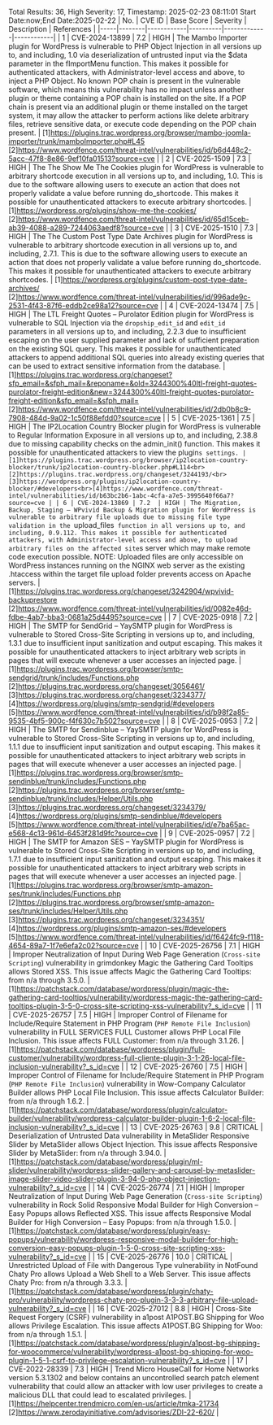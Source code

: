 Total Results: 36, High Severity: 17, Timestamp: 2025-02-23 08:11:01
Start Date:now;End Date:2025-02-22
| No. | CVE ID | Base Score | Severity | Description | References |
|-----|--------|------------|----------|-------------|------------|
| 1 | CVE-2024-13899 | 7.2  | HIGH | The Mambo Importer plugin for WordPress is vulnerable to PHP Object Injection in all versions up to, and including, 1.0 via deserialization of untrusted input via the $data parameter in the fImportMenu function. This makes it possible for authenticated attackers, with Administrator-level access and above, to inject a PHP Object. No known POP chain is present in the vulnerable software, which means this vulnerability has no impact unless another plugin or theme containing a POP chain is installed on the site. If a POP chain is present via an additional plugin or theme installed on the target system, it may allow the attacker to perform actions like delete arbitrary files, retrieve sensitive data, or execute code depending on the POP chain present. | [1]https://plugins.trac.wordpress.org/browser/mambo-joomla-importer/trunk/mamboImporter.php#L45<br>[2]https://www.wordfence.com/threat-intel/vulnerabilities/id/b6d448c2-5acc-47f8-8e86-9ef10fa01513?source=cve |
| 2 | CVE-2025-1509 | 7.3  | HIGH | The The Show Me The Cookies plugin for WordPress is vulnerable to arbitrary shortcode execution in all versions up to, and including, 1.0. This is due to the software allowing users to execute an action that does not properly validate a value before running do_shortcode. This makes it possible for unauthenticated attackers to execute arbitrary shortcodes. | [1]https://wordpress.org/plugins/show-me-the-cookies/<br>[2]https://www.wordfence.com/threat-intel/vulnerabilities/id/65d15ceb-ab39-4088-a289-7244063aedf8?source=cve |
| 3 | CVE-2025-1510 | 7.3  | HIGH | The The Custom Post Type Date Archives plugin for WordPress is vulnerable to arbitrary shortcode execution in all versions up to, and including, 2.7.1. This is due to the software allowing users to execute an action that does not properly validate a value before running do_shortcode. This makes it possible for unauthenticated attackers to execute arbitrary shortcodes. | [1]https://wordpress.org/plugins/custom-post-type-date-archives/<br>[2]https://www.wordfence.com/threat-intel/vulnerabilities/id/996ade9c-2531-4f43-87f6-eddb2ce98a12?source=cve |
| 4 | CVE-2024-13474 | 7.5  | HIGH | The LTL Freight Quotes – Purolator Edition plugin for WordPress is vulnerable to SQL Injection via the `dropship_edit_id` and `edit_id` parameters in all versions up to, and including, 2.2.3 due to insufficient escaping on the user supplied parameter and lack of sufficient preparation on the existing SQL query.  This makes it possible for unauthenticated attackers to append additional SQL queries into already existing queries that can be used to extract sensitive information from the database. | [1]https://plugins.trac.wordpress.org/changeset?sfp_email=&sfph_mail=&reponame=&old=3244300%40ltl-freight-quotes-purolator-freight-edition&new=3244300%40ltl-freight-quotes-purolator-freight-edition&sfp_email=&sfph_mail=<br>[2]https://www.wordfence.com/threat-intel/vulnerabilities/id/2db0b8c9-7908-484d-9a02-1c50f88efdd0?source=cve |
| 5 | CVE-2025-1361 | 7.5  | HIGH | The IP2Location Country Blocker plugin for WordPress is vulnerable to Regular Information Exposure in all versions up to, and including, 2.38.8 due to missing capability checks on the admin_init() function. This makes it possible for unauthenticated attackers to view the plugin`s settings. | [1]https://plugins.trac.wordpress.org/browser/ip2location-country-blocker/trunk/ip2location-country-blocker.php#L114<br>[2]https://plugins.trac.wordpress.org/changeset/3244193/<br>[3]https://wordpress.org/plugins/ip2location-country-blocker/#developers<br>[4]https://www.wordfence.com/threat-intel/vulnerabilities/id/b63bc2b6-1abc-4cfa-a7e5-3995640f66a7?source=cve |
| 6 | CVE-2024-13869 | 7.2  | HIGH | The Migration, Backup, Staging – WPvivid Backup & Migration plugin for WordPress is vulnerable to arbitrary file uploads due to missing file type validation in the `upload_files` function in all versions up to, and including, 0.9.112. This makes it possible for authenticated attackers, with Administrator-level access and above, to upload arbitrary files on the affected site`s server which may make remote code execution possible. NOTE: Uploaded files are only accessible on WordPress instances running on the NGINX web server as the existing .htaccess within the target file upload folder prevents access on Apache servers. | [1]https://plugins.trac.wordpress.org/changeset/3242904/wpvivid-backuprestore<br>[2]https://www.wordfence.com/threat-intel/vulnerabilities/id/0082e46d-fdbe-4ab7-bba3-0681a25d4495?source=cve |
| 7 | CVE-2025-0918 | 7.2  | HIGH | The SMTP for SendGrid – YaySMTP plugin for WordPress is vulnerable to Stored Cross-Site Scripting in versions up to, and including, 1.3.1 due to insufficient input sanitization and output escaping. This makes it possible for unauthenticated attackers to inject arbitrary web scripts in pages that will execute whenever a user accesses an injected page. | [1]https://plugins.trac.wordpress.org/browser/smtp-sendgrid/trunk/includes/Functions.php<br>[2]https://plugins.trac.wordpress.org/changeset/3056461/<br>[3]https://plugins.trac.wordpress.org/changeset/3234377/<br>[4]https://wordpress.org/plugins/smtp-sendgrid/#developers<br>[5]https://www.wordfence.com/threat-intel/vulnerabilities/id/b98f2a85-9535-4bf5-900c-f4f630c7b502?source=cve |
| 8 | CVE-2025-0953 | 7.2  | HIGH | The SMTP for Sendinblue – YaySMTP plugin for WordPress is vulnerable to Stored Cross-Site Scripting in versions up to, and including, 1.1.1 due to insufficient input sanitization and output escaping. This makes it possible for unauthenticated attackers to inject arbitrary web scripts in pages that will execute whenever a user accesses an injected page. | [1]https://plugins.trac.wordpress.org/browser/smtp-sendinblue/trunk/includes/Functions.php<br>[2]https://plugins.trac.wordpress.org/browser/smtp-sendinblue/trunk/includes/Helper/Utils.php<br>[3]https://plugins.trac.wordpress.org/changeset/3234379/<br>[4]https://wordpress.org/plugins/smtp-sendinblue/#developers<br>[5]https://www.wordfence.com/threat-intel/vulnerabilities/id/e7ba65ac-e568-4c13-961d-6453f281d9fc?source=cve |
| 9 | CVE-2025-0957 | 7.2  | HIGH | The SMTP for Amazon SES – YaySMTP plugin for WordPress is vulnerable to Stored Cross-Site Scripting in versions up to, and including, 1.7.1 due to insufficient input sanitization and output escaping. This makes it possible for unauthenticated attackers to inject arbitrary web scripts in pages that will execute whenever a user accesses an injected page. | [1]https://plugins.trac.wordpress.org/browser/smtp-amazon-ses/trunk/includes/Functions.php<br>[2]https://plugins.trac.wordpress.org/browser/smtp-amazon-ses/trunk/includes/Helper/Utils.php<br>[3]https://plugins.trac.wordpress.org/changeset/3234351/<br>[4]https://wordpress.org/plugins/smtp-amazon-ses/#developers<br>[5]https://www.wordfence.com/threat-intel/vulnerabilities/id/f6424fc9-f118-4654-89a7-1f7e6efa2c02?source=cve |
| 10 | CVE-2025-26756 | 7.1  | HIGH | Improper Neutralization of Input During Web Page Generation (`Cross-site Scripting`) vulnerability in grimdonkey Magic the Gathering Card Tooltips allows Stored XSS. This issue affects Magic the Gathering Card Tooltips: from n/a through 3.5.0. | [1]https://patchstack.com/database/wordpress/plugin/magic-the-gathering-card-tooltips/vulnerability/wordpress-magic-the-gathering-card-tooltips-plugin-3-5-0-cross-site-scripting-xss-vulnerability?_s_id=cve |
| 11 | CVE-2025-26757 | 7.5  | HIGH | Improper Control of Filename for Include/Require Statement in PHP Program (`PHP Remote File Inclusion`) vulnerability in FULL SERVICES FULL Customer allows PHP Local File Inclusion. This issue affects FULL Customer: from n/a through 3.1.26. | [1]https://patchstack.com/database/wordpress/plugin/full-customer/vulnerability/wordpress-full-cliente-plugin-3-1-26-local-file-inclusion-vulnerability?_s_id=cve |
| 12 | CVE-2025-26760 | 7.5  | HIGH | Improper Control of Filename for Include/Require Statement in PHP Program (`PHP Remote File Inclusion`) vulnerability in Wow-Company Calculator Builder allows PHP Local File Inclusion. This issue affects Calculator Builder: from n/a through 1.6.2. | [1]https://patchstack.com/database/wordpress/plugin/calculator-builder/vulnerability/wordpress-calculator-builder-plugin-1-6-2-local-file-inclusion-vulnerability?_s_id=cve |
| 13 | CVE-2025-26763 | 9.8  | CRITICAL | Deserialization of Untrusted Data vulnerability in MetaSlider Responsive Slider by MetaSlider allows Object Injection. This issue affects Responsive Slider by MetaSlider: from n/a through 3.94.0. | [1]https://patchstack.com/database/wordpress/plugin/ml-slider/vulnerability/wordpress-slider-gallery-and-carousel-by-metaslider-image-slider-video-slider-plugin-3-94-0-php-object-injection-vulnerability?_s_id=cve |
| 14 | CVE-2025-26774 | 7.1  | HIGH | Improper Neutralization of Input During Web Page Generation (`Cross-site Scripting`) vulnerability in Rock Solid Responsive Modal Builder for High Conversion – Easy Popups allows Reflected XSS. This issue affects Responsive Modal Builder for High Conversion – Easy Popups: from n/a through 1.5.0. | [1]https://patchstack.com/database/wordpress/plugin/easy-popups/vulnerability/wordpress-responsive-modal-builder-for-high-conversion-easy-popups-plugin-1-5-0-cross-site-scripting-xss-vulnerability?_s_id=cve |
| 15 | CVE-2025-26776 | 10.0  | CRITICAL | Unrestricted Upload of File with Dangerous Type vulnerability in NotFound Chaty Pro allows Upload a Web Shell to a Web Server. This issue affects Chaty Pro: from n/a through 3.3.3. | [1]https://patchstack.com/database/wordpress/plugin/chaty-pro/vulnerability/wordpress-chaty-pro-plugin-3-3-3-arbitrary-file-upload-vulnerability?_s_id=cve |
| 16 | CVE-2025-27012 | 8.8  | HIGH | Cross-Site Request Forgery (CSRF) vulnerability in a1post A1POST.BG Shipping for Woo allows Privilege Escalation. This issue affects A1POST.BG Shipping for Woo: from n/a through 1.5.1. | [1]https://patchstack.com/database/wordpress/plugin/a1post-bg-shipping-for-woocommerce/vulnerability/wordpress-a1post-bg-shipping-for-woo-plugin-1-5-1-csrf-to-privilege-escalation-vulnerability?_s_id=cve |
| 17 | CVE-2022-28339 | 7.3  | HIGH | Trend Micro HouseCall for Home Networks version 5.3.1302 and below contains an uncontrolled search patch element vulnerability that could allow an attacker with low user privileges to create a malicious DLL that could lead to escalated privileges. | [1]https://helpcenter.trendmicro.com/en-us/article/tmka-21734<br>[2]https://www.zerodayinitiative.com/advisories/ZDI-22-620/ |

